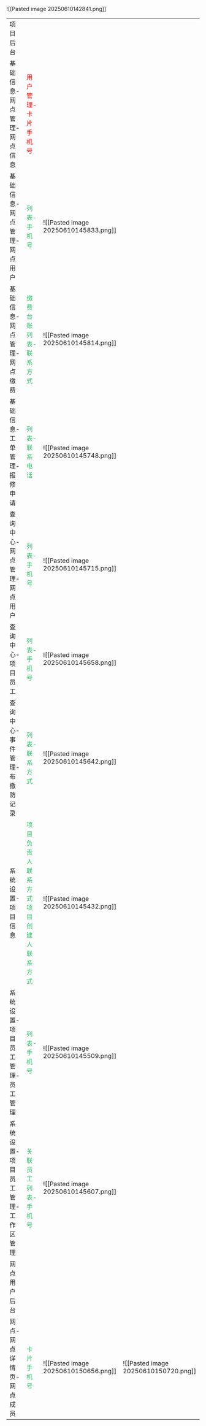 ![[Pasted image 20250610142841.png]]

|                   |                                                                       |                                      |                                      |
| ----------------- | --------------------------------------------------------------------- | ------------------------------------ | ------------------------------------ |
| 项目后台              |                                                                       |                                      |                                      |
| 基础信息-网点管理-网点信息    | <font color="#ff0000">用户管理-卡片手机号</font>                               |                                      |                                      |
| 基础信息-网点管理-网点用户    | <font color="#2DC26B">列表-手机号</font>                                   | ![[Pasted image 20250610145833.png]] |                                      |
| 基础信息-网点管理-网点缴费    | <font color="#2DC26B">缴费台账列表-联系方式                             </font> | ![[Pasted image 20250610145814.png]] |                                      |
| 基础信息-工单管理-报修申请    | <font color="#2DC26B">列表-联系电话</font>                                  | ![[Pasted image 20250610145748.png]] |                                      |
| 查询中心-网点管理-网点用户    | <font color="#2dc26b">列表-手机号</font>                                   | ![[Pasted image 20250610145715.png]] |                                      |
| 查询中心-项目员工         | <font color="#2dc26b">列表-手机号</font>                                   | ![[Pasted image 20250610145658.png]] |                                      |
| 查询中心-事件管理-布撤防记录   | <font color="#2dc26b">列表-联系方式</font>                                  | ![[Pasted image 20250610145642.png]] |                                      |
| 系统设置-项目信息         | <font color="#2dc26b">项目负责人联系方式  <br>项目创建人联系方式</font><br>             | ![[Pasted image 20250610145432.png]] |                                      |
| 系统设置-项目员工管理-员工管理  | <font color="#2dc26b">列表-手机号</font>                                   | ![[Pasted image 20250610145509.png]] |                                      |
| 系统设置-项目员工管理-工作区管理 | <font color="#2dc26b">关联员工列表-手机号</font>                               | ![[Pasted image 20250610145607.png]] |                                      |
| 网点用户后台            |                                                                       |                                      |                                      |
| 网点-网点详情页-网点成员     | <font color="#2dc26b">卡片手机号</font>                                    | ![[Pasted image 20250610150656.png]] | ![[Pasted image 20250610150720.png]] |
